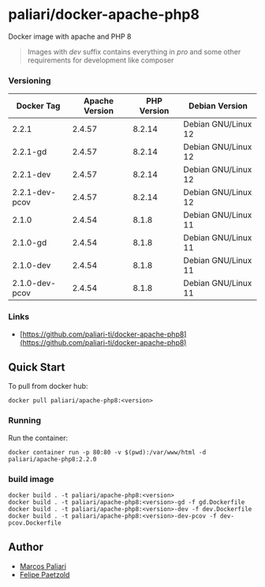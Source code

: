 # paliari/docker-apache-php8

Docker image with apache and PHP 8

> Images with *dev* suffix contains everything in *pro* and some other requirements for development like composer

### Versioning
| Docker Tag      | Apache Version | PHP Version | Debian Version      |
|-----------------|----------------|-------------|---------------------|
| 2.2.1           | 2.4.57         | 8.2.14      | Debian GNU/Linux 12 |
| 2.2.1-gd        | 2.4.57         | 8.2.14      | Debian GNU/Linux 12 |
| 2.2.1-dev       | 2.4.57         | 8.2.14      | Debian GNU/Linux 12 |
| 2.2.1-dev-pcov  | 2.4.57         | 8.2.14      | Debian GNU/Linux 12 |
| 2.1.0           | 2.4.54         | 8.1.8       | Debian GNU/Linux 11 |
| 2.1.0-gd        | 2.4.54         | 8.1.8       | Debian GNU/Linux 11 |
| 2.1.0-dev       | 2.4.54         | 8.1.8       | Debian GNU/Linux 11 |
| 2.1.0-dev-pcov  | 2.4.54         | 8.1.8       | Debian GNU/Linux 11 |

### Links
- [https://github.com/paliari-ti/docker-apache-php8](https://github.com/paliari-ti/docker-apache-php8)

## Quick Start

To pull from docker hub:

```
docker pull paliari/apache-php8:<version>
```

### Running

Run the container:

```
docker container run -p 80:80 -v $(pwd):/var/www/html -d paliari/apache-php8:2.2.0
```

### build image

```
docker build . -t paliari/apache-php8:<version>
docker build . -t paliari/apache-php8:<version>-gd -f gd.Dockerfile
docker build . -t paliari/apache-php8:<version>-dev -f dev.Dockerfile
docker build . -t paliari/apache-php8:<version>-dev-pcov -f dev-pcov.Dockerfile
```

Author
-------

-	[Marcos Paliari](https://paliari.com.br)
-	[Felipe Paetzold](https://github.com/felipebohnertpaetzold)
